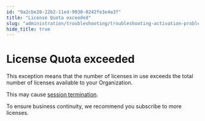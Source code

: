 ```yaml
---
id: "9a2cbe20-22b2-11ed-9930-0242fe3e4a3f"
title: "License Quota exceeded"
slug: "administration/troubleshooting/troubleshooting-activation-problem/license-quota-exceeded"
hide_title: true
---
```


# <a id="troubleshooting-6198" class="anchor_top_offset"/><a id="ariaid-title1" class="anchor_top_offset"/>License Quota exceeded

<p xmlns="http://www.w3.org/1999/xhtml" className="shortdesc"> </p> 
<section xmlns="http://www.w3.org/1999/xhtml" className="section condition"><p className="p" /></section> 
<div xmlns="http://www.w3.org/1999/xhtml" className="bodydiv troubleSolution"><section className="section cause"><p className="p">This exception means that the number of licenses in use exceeds the total number of licenses available to your Organization.</p><p className="p">This may cause <a className="xref" href="/docs/administration/troubleshooting/session-termination-causes">session termination</a>.</p></section><section className="section remedy"><div className="li step p"><span className="ph cmd">To ensure business continuity, we recommend you subscribe to more licenses.</span></div></section></div>
